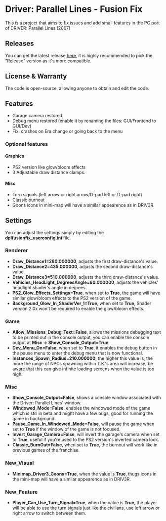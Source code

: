 # Driver: Parallel Lines - Fusion Fix
This is a project that aims to fix issues and add small features in the PC port of DRIVER: Parallel Lines (2007)

## Releases
You can get the latest release [here](https://github.com/BuilderDemo7/DPLFusionFix/releases),
it is highly recommended to pick the "Release" version as it's more compatible.

## License & Warranty
The code is open-source, allowing anyone to obtain and edit the code.

## Features
- Garage camera restored
- Debug menu restored (enable it by renaming the files: GUI/Frontend to GUI/Dev)
- Fix: crashes on Era change or going back to the menu
### Optional features
#### Graphics
- PS2 version like glow/bloom effects
- 3 Adjustable draw distance clamps.
#### Misc
- Turn signals (left arrow or right arrow/D-pad left or D-pad right)
- Classic burnout
- Goons icons in mini-map will have a similar appearence as in DRIV3R.

## Settings
You can adjust the settings simply by editing the **dplfusionfix_userconfig.ini** file.

### Renderer
- **Draw_Distance1=260.000000**, adjusts the first draw-distance's value.
- **Draw_Distance2=435.000000**, adjusts the second draw-distance's value.
- **Draw_Distance3=510.000000**, adjusts the third draw-distance's value.
- **Vehicles_HeadLight_DegreesAngle=60.000000**, adjusts the vehicles' headlight shader's angle in degrees.
- **PS2_Glow_Effects_Settings=True**, when set to **True**, the game will have similar glow/bloom effects to the PS2 version of the game.
- **Background_Glow_In_ShaderVer_1=True**, when set to **True**, Shader version 2.0x won't be required to enable the glow/bloom effects.
### Game
- **Allow_Missions_Debug_Text=False**, allows the missions debugging text to be printed out in the console output, you can enable the console output at **Misc -> Show_Console_Output=True**.
- **Dev_Menu_On=False**, when set to **True**, it enables the debug button in the pause menu to enter the debug menu that is now functional.
- **Instances_Spawn_Radius=210.000000**, the higher this value is, the more the range of NPCs spawning within T.K.'s area will increase, be aware that this can give infinite loading screens when the value is too high.
### Misc
- **Show_Console_Output=False**, shows a console window associated with the Driver: Parallel Lines' window.
- **Windowed_Mode=False**, enables the windowed mode of the game which is still in beta and might have a few bugs, good for running the game in background.
- **Pause_Game_In_Windowed_Mode=False**, will pause the game when set to **True** if the window of the game is not focused.
- **Invert_Garage_Camera=False**, will invert the garage's camera when set to **True**, useful if you're used to the PS2 version's inverted camera look.
- **Classic_BurnOut=False**, when set to **True**, the burnout will work like in previous games of the franchise.
### New_Visual
- **Minimap_Driver3_Goons=True**, when the value is **True**, thugs icons in the mini-map will have a similar appearence as in DRIV3R.
### New_Feature
- **Player_Can_Use_Turn_Signal=True**, when the value is **True**, the player will be able to use the turn signals just like the civilians, use left arrow or right arrow to switch between them.